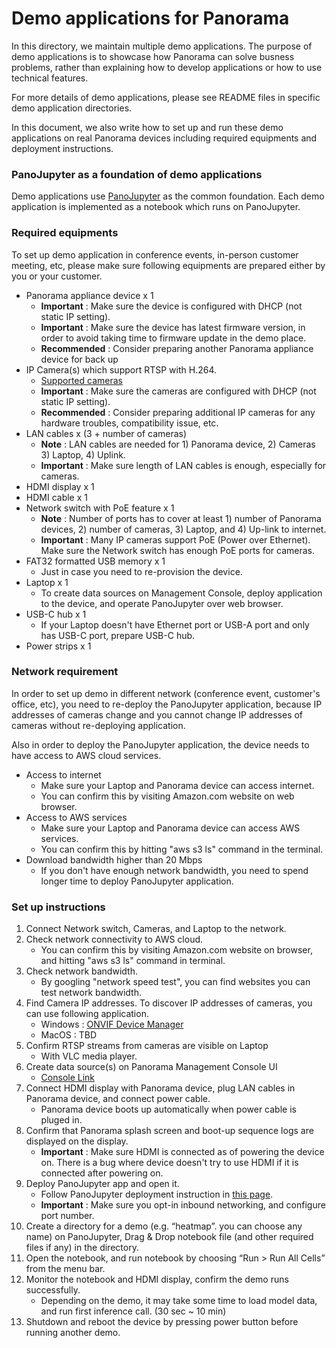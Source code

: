 # Demo applications for Panorama

In this directory, we maintain multiple demo applications. The purpose of demo applications is to showcase how Panorama can solve busness problems, rather than explaining how to develop applications or how to use technical features.

For more details of demo applications, please see README files in specific demo application directories.

In this document, we also write how to set up and run these demo applications on real Panorama devices including required equipments and deployment instructions.


### **PanoJupyter as a foundation of demo applications**

Demo applications use [PanoJupyter](https://github.com/aws-samples/aws-panorama-samples/tree/main/tools/pano_jupyter) as the common foundation. Each demo application is implemented as a notebook which runs on PanoJupyter.



### **Required equipments**

To set up demo application in conference events, in-person customer meeting, etc, please make sure following equipments are prepared either by you or your customer.

* Panorama appliance device x 1
    * **Important** : Make sure the device is configured with DHCP (not static IP setting).
    * **Important** : Make sure the device has latest firmware version, in order to avoid taking time to firmware update in the demo place.
    * **Recommended** : Consider preparing another Panorama appliance device for back up
* IP Camera(s) which support RTSP with H.264.
    * [Supported cameras](https://docs.aws.amazon.com/panorama/latest/dev/gettingstarted-compatibility.html#gettingstarted-compatibility-cameras)
    * **Important** : Make sure the cameras are configured with DHCP (not static IP setting).
    * **Recommended** : Consider preparing additional IP cameras for any hardware troubles, compatibility issue, etc.
* LAN cables x (3 + number of cameras)
    * **Note** : LAN cables are needed for 1) Panorama device, 2) Cameras 3) Laptop, 4) Uplink.
    * **Important** : Make sure length of LAN cables is enough, especially for cameras.
* HDMI display x 1
* HDMI cable x 1
* Network switch with PoE feature x 1
    * **Note** : Number of ports has to cover at least 1) number of Panorama devices, 2) number of cameras, 3) Laptop, and 4) Up-link to internet.
    * **Important** : Many IP cameras support PoE (Power over Ethernet). Make sure the Network switch has enough PoE ports for cameras.
* FAT32 formatted USB memory x 1
    * Just in case you need to re-provision the device.
* Laptop x 1
    * To create data sources on Management Console, deploy application to the device, and operate PanoJupyter over web browser.
* USB-C hub x 1
    * If your Laptop doesn't have Ethernet port or USB-A port and only has USB-C port, prepare USB-C hub.
* Power strips x 1


### **Network requirement**

In order to set up demo in different network (conference event, customer's office, etc), you need to re-deploy the PanoJupyter application, because IP addresses of cameras change and you cannot change IP addresses of cameras without re-deploying application.

Also in order to deploy the PanoJupyter application, the device needs to have access to AWS cloud services.

* Access to internet
    * Make sure your Laptop and Panorama device can access internet.
    * You can confirm this by visiting Amazon.com website on web browser.
* Access to AWS services
    * Make sure your Laptop and Panorama device can access AWS services.
    * You can confirm this by hitting "aws s3 ls" command in the terminal.
* Download bandwidth higher than 20 Mbps
    * If you don't have enough network bandwidth, you need to spend longer time to deploy PanoJupyter application.


### Set up instructions

1. Connect Network switch, Cameras, and Laptop to the network.
1. Check network connectivity to AWS cloud.
    * You can confirm this by visiting Amazon.com website on browser, and hitting "aws s3 ls" command in terminal.
1. Check network bandwidth.
    * By googling "network speed test", you can find websites you can test network bandwidth.
1. Find Camera IP addresses.
    To discover IP addresses of cameras, you can use following application.
    * Windows : [ONVIF Device Manager](https://sourceforge.net/projects/onvifdm/)
    * MacOS : TBD
1. Confirm RTSP streams from cameras are visible on Laptop
    * With VLC media player.
1. Create data source(s) on Panorama Management Console UI
    * [Console Link](https://console.aws.amazon.com/panorama/home#data-sources)
1. Connect HDMI display with Panorama device, plug LAN cables in Panorama device, and connect power cable.
    * Panorama device boots up automatically when power cable is pluged in.
1. Confirm that Panorama splash screen and boot-up sequence logs are displayed on the display.
    * **Important** : Make sure HDMI is connected as of powering the device on. There is a bug where device doesn't try to use HDMI if it is connected after powering on.
1. Deploy PanoJupyter app and open it.
    * Follow PanoJupyter deployment instruction in [this page](https://github.com/aws-samples/aws-panorama-samples/tree/main/tools/pano_jupyter).
    * **Important** : Make sure you opt-in inbound networking, and configure port number.
1. Create a directory for a demo (e.g. “heatmap”. you can choose any name) on PanoJupyter, Drag & Drop notebook file (and other required files if any) in the directory.
1. Open the notebook, and run notebook by choosing “Run > Run All Cells” from the menu bar.
1. Monitor the notebook and HDMI display, confirm the demo runs successfully.
    * Depending on the demo, it may take some time to load model data, and run first inference call. (30 sec ~ 10 min)
1. Shutdown and reboot the device by pressing power button before running another demo.
